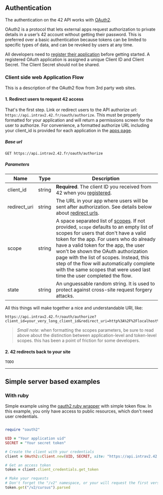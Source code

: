 ## Authentication

The authentication on the 42 API works with [OAuth2](http://oauth.net/2/).

OAuth2 is a protocol that lets external apps request authorization to private details in a user’s 42 account without getting their password. This is preferred over a basic authentication because tokens can be limited to specific types of data, and can be revoked by users at any time.

All developers need to [register their application](https://profile.intrav2.42.fr/oauth/applications/new) before getting started. A registered OAuth application is assigned a unique Client ID and Client Secret. The Client Secret should not be shared.

### Client side web Application Flow

This is a description of the OAuth2 flow from 3rd party web sites.

#### 1. Redirect users to request 42 access

That's the first step. Link or redirect users to the API authorize url: `https://api.intrav2.42.fr/oauth/authorize`.
This must be properly formatted for your application and will return a permissions screen for the user to authorize. For convenience, a formatted authorize URL including your client_id is provided for each application in the [apps page](https://profile.intrav2.42.fr/oauth/applications).

##### Base url

    GET https://api.intrav2.42.fr/oauth/authorize

##### Parameters

Name | Type | Description
-----|------|--------------
client_id|string | **Required**. The client ID you received from 42 when you [registered](https://profile.intrav2.42.fr/oauth/applications/new).
redirect_uri|string | The URL in your app where users will be sent after authorization. See details below about [redirect urls](#redirect-urls).
scope|string | A space separated list of [scopes](#scopes). If not provided, `scope` defaults to an empty list of scopes for users that don't have a valid token for the app. For users who do already have a valid token for the app, the user won't be shown the OAuth authorization page with the list of scopes. Instead, this step of the flow will automatically complete with the same scopes that were used last time the user completed the flow.
state|string | An unguessable random string. It is used to protect against cross-site request forgery attacks.

All this things will make together a nice and understandable URI, like:

    https://api.intrav2.42.fr/oauth/authorize?client_id=your_very_long_client_id&redirect_uri=http%3A%2F%2Flocalhost%3A1919%2Fusers%2Fauth%2Fft%2Fcallback&response_type=code&scope=public&state=a_very_long_random_string_witchmust_be_unguessable'

> *Small note*: when formatting the scopes parameters, be sure to read above about the distinction between application-level and token-level scopes. this has been a point of friction for some developers.

#### 2. 42 redirects back to your site

`TODO`

-----------

## Simple server based examples

### With ruby

Simple example using the [oauth2 ruby wrapper](https://github.com/intridea/oauth2) with simple token flow. In this example, you only have access to public resources, which don't need user credentials.

```ruby

require "oauth2"

UID = "Your application uid"
SECRET = "Your secret token"

# Create the client with your credentials
client = OAuth2::Client.new(UID, SECRET, site: "https://api.intrav2.42.fr")

# Get an access token
token = client.client_credentials.get_token

# Make your requests
# Don't forget the "/v2" namespace, or your will request the first version of the 42 API
token.get("/v2/cursus").parsed
```






    




    




    




    





